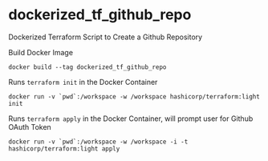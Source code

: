 # dockerized_tf_github_repo
Dockerized Terraform Script to Create a Github Repository

Build Docker Image
```
docker build --tag dockerized_tf_github_repo
```

Runs `terraform init` in the Docker Container
```
docker run -v `pwd`:/workspace -w /workspace hashicorp/terraform:light init
```

Runs `terraform apply` in the Docker Container, will prompt user for Github OAuth Token
```
docker run -v `pwd`:/workspace -w /workspace -i -t hashicorp/terraform:light apply 
```
